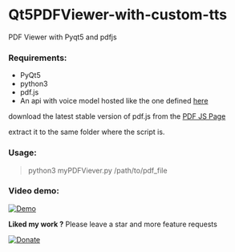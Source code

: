 # Qt5PDFViewer-with-custom-tts

PDF Viewer with Pyqt5 and pdfjs

### Requirements:
- PyQt5
- python3
- pdf.js
- An api with voice model hosted like the one defined [here](https://huggingface.co/spaces/rushic24/Priyanka-Chopra-TTS/blob/main/api_app.py) 

download the latest stable version of pdf.js from the [PDF JS Page](https://mozilla.github.io/pdf.js/getting_started/#download)

extract it to the same folder where the script is.

### Usage:

> python3 myPDFViever.py /path/to/pdf_file

### Video demo:

[![Demo](https://img.youtube.com/vi/BLYl0B5jKPA/0.jpg)](https://odysee.com/@rushi:2/Qt5PDFViewer-with-custom-tts-demo:e)



**Liked my work ?**
Please leave a star and more feature requests

[![Donate](https://img.shields.io/badge/Donate-PayPal-green.svg)](https://paypal.me/rushiie)
